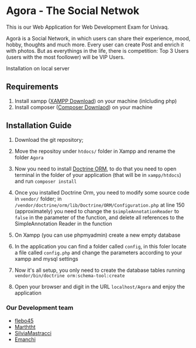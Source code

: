# Agora - The Social Netwok
This is our Web Application for Web Development Exam for Univaq.

Agorà is a Social Network, in which users can share their experience, mood, hobby, thoughts and much more. Every user can create Post and enrich it with photos. But as everythings in the life, there is competition: Top 3 Users (users with the most foollower) will be VIP Users. 

Installation on local server

## Requirements
1. Install xampp ([XAMPP Download](https://www.apachefriends.org/it/download.html)) on your machine (inlcluding php)
1. Install composer ([Composer Downlaod](https://getcomposer.org/download/)) on your machine

## Installation Guide
1. Download the git repository;
1. Move the repositoy under `htdocs/` folder in Xampp and rename the folder `Agora`

1. Now you need to install [Doctrine ORM](https://www.doctrine-project.org/), to do that you need to open terminal in the folder of your application (that will be in `xampp/htdocs`) and run  `composer install`

1. Once you installed Doctrine Orm, you need to modify some source code in `vendor/` folder; in `/vendor/doctrine/orm/lib/Doctrine/ORM/Configuration.php` at line 150 (approximately) you need to change the `$simpleAnnotationReader` to `false` in the parameter of the function, and delete all references to the SimpleAnnotation Reader in the function

1. On Xampp (you can use phpmyadmin) create a new empty database

1. In the application you can find a folder called `config`, in this foler locate a file called `config.php` and change the parameters according to your xampp and mysql settings

1. Now it's all setup, you only need to create the database tables running `vendor/bin/doctrine orm:schema-tool:create`

1. Open your browser and digit in the URL `localhost/Agora` and enjoy the application

### Our Development team
* [flebo45](https://github.com/flebo45)
* [Marththt](https://github.com/Marththt)
* [SilviaMastracci](https://github.com/SilviaMastracci)
* [Emanchi](https://github.com/Emanchi)

